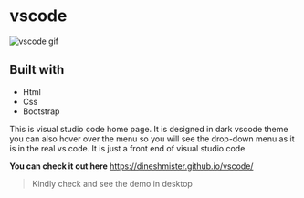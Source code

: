 

<h1>vscode</h1>


![vscode gif](https://user-images.githubusercontent.com/90615630/180128206-73eec884-c437-43c6-97bd-fda8002a0c0f.gif)



<h2>Built with</h2>
<ul>
<li>Html</li>
<li>Css</li>
<li>Bootstrap</li>
</ul>
This is visual studio code home page.
It is designed in dark vscode theme you can also hover over the menu so you will see
the drop-down menu as it is in the real vs code.
It is just a front end of visual studio code

**You can check it out here**
https://dineshmister.github.io/vscode/

> Kindly check and see the demo in desktop
